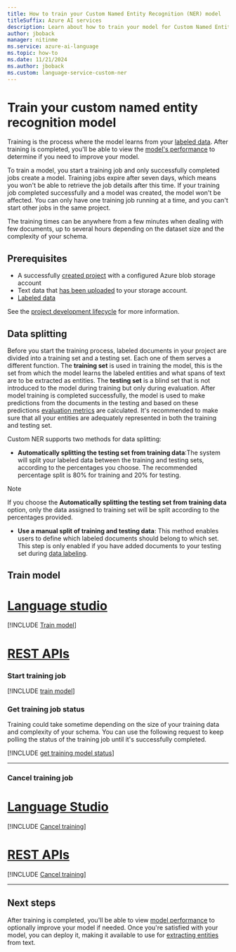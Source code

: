 ```yaml
---
title: How to train your Custom Named Entity Recognition (NER) model
titleSuffix: Azure AI services
description: Learn about how to train your model for Custom Named Entity Recognition (NER).
author: jboback
manager: nitinme
ms.service: azure-ai-language
ms.topic: how-to
ms.date: 11/21/2024
ms.author: jboback
ms.custom: language-service-custom-ner
---
```


# Train your custom named entity recognition model

Training is the process where the model learns from your [labeled data](tag-data.md). After training is completed, you'll be able to view the [model's performance](view-model-evaluation.md) to determine if you need to improve your model.

To train a model, you start a training job and only successfully completed jobs create a model. Training jobs expire after seven days, which means you won't be able to retrieve the job details after this time. If your training job completed successfully and a model was created, the model won't be affected. You can only have one training job running at a time, and you can't start other jobs in the same project. 

The training times can be anywhere from a few minutes when dealing with few documents, up to several hours depending on the dataset size and the complexity of your schema.


## Prerequisites

* A successfully [created project](create-project.md) with a configured Azure blob storage account
* Text data that [has been uploaded](design-schema.md#data-preparation) to your storage account.
* [Labeled data](tag-data.md)

See the [project development lifecycle](../overview.md#project-development-lifecycle) for more information.

## Data splitting

Before you start the training process, labeled documents in your project are divided into a training set and a testing set. Each one of them serves a different function.
The **training set** is used in training the model, this is the set from which the model learns the labeled entities and what spans of text are to be extracted as entities. 
The **testing set** is a blind set that is not introduced to the model during training but only during evaluation. 
After model training is completed successfully, the model is used to make predictions from the documents in the testing and based on these predictions [evaluation metrics](../concepts/evaluation-metrics.md) are calculated. 
It's recommended to make sure that all your entities are adequately represented in both the training and testing set.

Custom NER supports two methods for data splitting:

* **Automatically splitting the testing set from training data**:The system will split your labeled data between the training and testing sets, according to the percentages you choose. The recommended percentage split is 80% for training and 20% for testing. 

 > [!NOTE]
 > If you choose the **Automatically splitting the testing set from training data** option, only the data assigned to training set will be split according to the percentages provided.

* **Use a manual split of training and testing data**: This method enables users to define which labeled documents should belong to which set. This step is only enabled if you have added documents to your testing set during [data labeling](tag-data.md).

## Train model

# [Language studio](#tab/Language-studio)

[!INCLUDE [Train model](../includes/language-studio/train-model.md)]

# [REST APIs](#tab/REST-APIs)

### Start training job

[!INCLUDE [train model](../includes/rest-api/train-model.md)]

### Get training job status

Training could take sometime depending on the size of your training data and complexity of your schema. You can use the following request to keep polling the status of the training job until it's successfully completed.

 [!INCLUDE [get training model status](../includes/rest-api/get-training-status.md)]

---

### Cancel training job

# [Language Studio](#tab/language-studio)

[!INCLUDE [Cancel training](../includes/language-studio/cancel-training.md)]

# [REST APIs](#tab/rest-api)

[!INCLUDE [Cancel training](../includes/rest-api/cancel-training.md)]

---

## Next steps

After training is completed, you'll be able to view [model performance](view-model-evaluation.md) to optionally improve your model if needed. Once you're satisfied with your model, you can deploy it, making it available to use for [extracting entities](call-api.md) from text.
